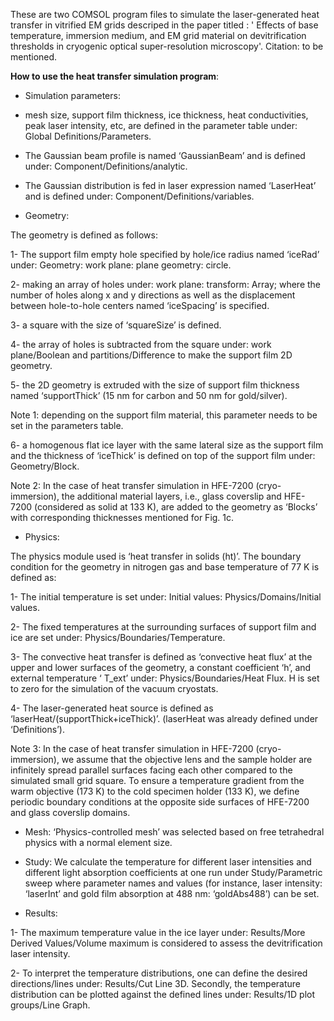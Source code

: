 These are two COMSOL program files to simulate the laser-generated heat transfer in vitrified EM grids descriped in the paper titled : '  Effects of base temperature, immersion medium, and EM grid material on devitrification thresholds in cryogenic optical super-resolution microscopy'. Citation: to be mentioned.

**How to use the heat transfer simulation program**:

* Simulation parameters:

 - mesh size, support film thickness, ice thickness, heat conductivities, peak laser intensity, etc, are defined in the parameter table under:
Global Definitions/Parameters.

- The Gaussian beam profile is named ‘GaussianBeam’ and is defined under: 
Component/Definitions/analytic.

- The Gaussian distribution is fed in laser expression named ‘LaserHeat’ and is defined under:
Component/Definitions/variables.


* Geometry:

The geometry is defined as follows:

1- The support film empty hole specified by hole/ice radius named ‘iceRad’ under:
Geometry: work plane: plane geometry: circle. 

2- making an array of holes under: work plane: transform: Array; where the number of holes along x and y directions as well as the displacement between hole-to-hole centers named ‘iceSpacing’ is specified.

3- a square with the size of ‘squareSize’ is defined.

4- the array of holes is subtracted from the square under: work plane/Boolean and partitions/Difference to make the support film 2D geometry.

5- the 2D geometry is extruded with the size of support film thickness named ‘supportThick’ (15 nm for carbon and 50 nm for gold/silver). 

Note 1: depending on the support film material, this parameter needs to be set in the parameters table.

6- a homogenous flat ice layer with the same lateral size as the support film and the thickness of ‘iceThick’ is defined on top of the support film under: Geometry/Block.

Note 2: In the case of heat transfer simulation in HFE-7200 (cryo-immersion), the additional material layers, i.e., glass coverslip and HFE-7200 (considered as solid at 133 K), are added to the geometry as ‘Blocks’ with corresponding thicknesses mentioned for Fig. 1c.

* Physics:

The physics module used is ‘heat transfer in solids (ht)’. The boundary condition for the geometry in nitrogen gas and base temperature of 77 K is defined as:

1- The initial temperature is set under: Initial values: Physics/Domains/Initial values.

2- The fixed temperatures at the surrounding surfaces of support film and ice are set under: Physics/Boundaries/Temperature.

3- The convective heat transfer is defined as ‘convective heat flux’ at the upper and lower surfaces of the geometry, a constant coefficient ‘h’, and external temperature ‘ T_ext’ under: Physics/Boundaries/Heat Flux. H is set to zero for the simulation of the vacuum cryostats.

4- The laser-generated heat source is defined as ‘laserHeat/(supportThick+iceThick)’. (laserHeat was already defined under ‘Definitions’).

Note 3: In the case of heat transfer simulation in HFE-7200 (cryo-immersion), we assume that the objective lens and the sample holder are infinitely spread parallel surfaces facing each other compared to the simulated small grid square. To ensure a temperature gradient from the warm objective (173 K) to the cold specimen holder (133 K), we define periodic boundary conditions at the opposite side surfaces of HFE-7200 and glass coverslip domains.

* Mesh:
‘Physics-controlled mesh’ was selected based on free tetrahedral physics with a normal element size.

* Study:
We calculate the temperature for different laser intensities and different light absorption coefficients at one run under Study/Parametric sweep where parameter names and values (for instance, laser intensity: ‘laserInt’ and gold film absorption at 488 nm: ‘goldAbs488’) can be set.

* Results:

1- The maximum temperature value in the ice layer under: Results/More Derived Values/Volume maximum is considered to assess the devitrification laser intensity.

2- To interpret the temperature distributions, one can define the desired directions/lines under: Results/Cut Line 3D. Secondly, the temperature distribution can be plotted against the defined lines under: Results/1D plot groups/Line Graph.


 

